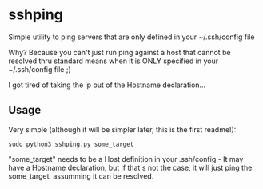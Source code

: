# sshping
Simple utility to ping servers that are only defined in your ~/.ssh/config file

Why? Because you can't just run ping against a host that cannot be resolved
thru standard means when it is ONLY specified in your ~/.ssh/config file ;)

I got tired of taking the ip out of the Hostname declaration...

## Usage

Very simple (although it will be simpler later, this is the first readme!):

    sudo python3 sshping.py some_target

"some_target" needs to be a Host definition in your .ssh/config - It may have a Hostname declaration,
but if that's not the case, it will just ping the some_target, assumming it can be resolved.



